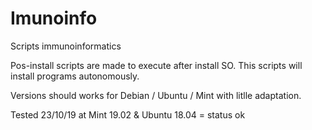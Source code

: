 # Imunoinfo
Scripts immunoinformatics

Pos-install scripts are made to execute after install SO.
  This scripts will install programs autonomously.

  Versions should works for Debian / Ubuntu / Mint with litlle adaptation.
  
  Tested 23/10/19 at Mint 19.02 & Ubuntu 18.04 = status ok

